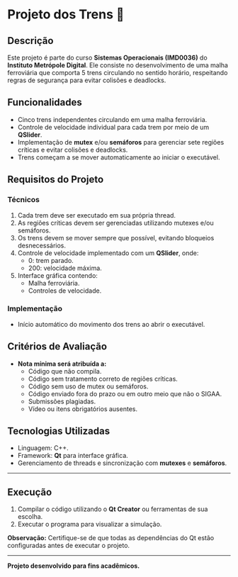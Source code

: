 # Projeto dos Trens 🚂

## Descrição
Este projeto é parte do curso **Sistemas Operacionais (IMD0036)** do **Instituto Metrópole Digital**. Ele consiste no desenvolvimento de uma malha ferroviária que comporta 5 trens circulando no sentido horário, respeitando regras de segurança para evitar colisões e deadlocks.

## Funcionalidades
- Cinco trens independentes circulando em uma malha ferroviária.
- Controle de velocidade individual para cada trem por meio de um **QSlider**.
- Implementação de **mutex** e/ou **semáforos** para gerenciar sete regiões críticas e evitar colisões e deadlocks.
- Trens começam a se mover automaticamente ao iniciar o executável.

## Requisitos do Projeto
### Técnicos
1. Cada trem deve ser executado em sua própria thread.
2. As regiões críticas devem ser gerenciadas utilizando mutexes e/ou semáforos.
3. Os trens devem se mover sempre que possível, evitando bloqueios desnecessários.
4. Controle de velocidade implementado com um **QSlider**, onde:
   - 0: trem parado.
   - 200: velocidade máxima.
5. Interface gráfica contendo:
   - Malha ferroviária.
   - Controles de velocidade.

### Implementação
- Início automático do movimento dos trens ao abrir o executável.

## Critérios de Avaliação
- **Nota mínima será atribuída a:**
  - Código que não compila.
  - Código sem tratamento correto de regiões críticas.
  - Código sem uso de mutex ou semáforos.
  - Código enviado fora do prazo ou em outro meio que não o SIGAA.
  - Submissões plagiadas.
  - Vídeo ou itens obrigatórios ausentes.

## Tecnologias Utilizadas
- Linguagem: C++.
- Framework: **Qt** para interface gráfica.
- Gerenciamento de threads e sincronização com **mutexes** e **semáforos**.

---

## Execução
1. Compilar o código utilizando o **Qt Creator** ou ferramentas de sua escolha.
2. Executar o programa para visualizar a simulação.

**Observação:** Certifique-se de que todas as dependências do Qt estão configuradas antes de executar o projeto.

---

**Projeto desenvolvido para fins acadêmicos.**
